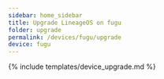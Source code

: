 ```yaml
---
sidebar: home_sidebar
title: Upgrade LineageOS on fugu
folder: upgrade
permalink: /devices/fugu/upgrade
device: fugu
---
```

{% include templates/device_upgrade.md %}
